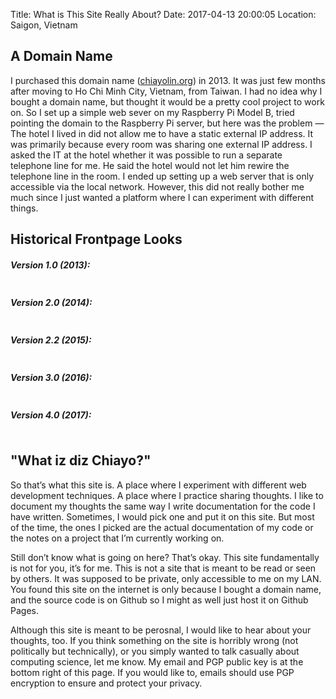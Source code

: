 Title: What is This Site Really About?
Date: 2017-04-13 20:00:05
Location: Saigon, Vietnam

## A Domain Name

I purchased this domain name ([chiayolin.org](http://chiayolin.org)) in 2013. 
It was just few months after moving to Ho Chi Minh City, Vietnam, from Taiwan. 
I had no idea why I bought a domain name, but thought it would be a pretty cool 
project to work on. So I set up a simple web sever on my Raspberry Pi Model B,
tried pointing the domain to the Raspberry Pi server, but here was the problem — 
The hotel I lived in did not allow me to have a static external IP address. It 
was primarily because every room was sharing one external IP address. I asked 
the IT at the hotel whether it was possible to run a separate telephone line for 
me. He said the hotel would not let him rewire the telephone line in the room. 
I ended up setting up a web server that is only accessible via the local 
network. However, this did not really bother me much since I just wanted a 
platform where I can experiment with different things. 

## Historical Frontpage Looks

##### Version 1.0 (2013):
<img src="http://i.imgur.com/fH7ixrC.png?1" 
     class="img-responsive img-rounded center-block img-border" alt=""/><br/>

##### Version 2.0 (2014):
<img src="http://i.imgur.com/mrhiV2d.png?1" 
     class="img-responsive img-rounded center-block img-border" alt=""/><br/>

##### Version 2.2 (2015):
<img src="http://i.imgur.com/JrU6ztL.png?1" 
     class="img-responsive img-rounded center-block img-border" alt=""/><br/>

##### Version 3.0 (2016):
<img src="http://i.imgur.com/1Gwj5Rs.png?1" 
     class="img-responsive img-rounded center-block img-border" alt=""/><br/>

##### Version 4.0 (2017):
<img src="http://i.imgur.com/OtUozCr.png?1" 
     class="img-responsive img-rounded center-block img-border" alt=""/><br/>

## "What iz diz Chiayo?"

So that’s what this site is. A place where I experiment with different web 
development techniques. A place where I practice sharing thoughts. I like 
to document my thoughts the same way I write documentation for the code I have 
written. Sometimes, I would pick one and put it on this site. But most of the 
time, the ones I picked are the actual documentation of my code or the notes on
a project that I’m currently working on. 

Still don’t know what is going on here? That’s okay. This site fundamentally is
not for you, it’s for me. This is not a site that is meant to be read or seen 
by others. It was supposed to be private, only accessible to me on my LAN. 
You found this site on the internet is only because I bought a domain name, and
the source code is on Github so I might as well just host it on Github Pages.

Although this site is meant to be perosnal, I would like to hear about your 
thoughts, too. If you think something on the site is horribly wrong (not 
politically but technically), or you simply wanted to talk casually about 
computing science, let me know. My email and PGP public key is at the 
bottom right of this page. If you would like to, emails should use PGP 
encryption to ensure and protect your privacy.

